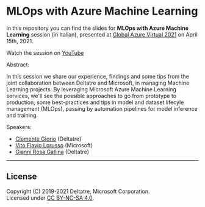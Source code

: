 MLOps with Azure Machine Learning
===

In this repository you can find the slides for **MLOps with Azure Machine Learning** session (in Italian), presented at [Global Azure Virtual 2021](https://globalazuretorino.welol.it/) on April 15th, 2021.

Watch the session on [YouTube](https://youtu.be/-S_Spz6ufR8?t=25015)

Abstract:

In this session we share our experience, findings and some tips from the joint collaboration between Deltatre and Microsoft, in managing Machine Learning projects. By leveraging Microsoft Azure Machine Learning services, we'll see the possible approaches to go from prototype to production, some best-practices and tips in model and dataset lifecyle management (MLOps), passing by automation pipelines for model inference and training.

Speakers:

- [Clemente Giorio](https://www.linkedin.com/in/clemente-giorio-03a61811/) (Deltatre)
- [Vito Flavio Lorusso](https://www.linkedin.com/in/vito-flavio-lorusso-a993203/) (Microsoft)
- [Gianni Rosa Gallina](https://www.linkedin.com/in/gianni-rosa-gallina-b206a821/) (Deltatre)

---

License
---

Copyright (C) 2019-2021 Deltatre, Microsoft Corporation.  
Licensed under [CC BY-NC-SA 4.0](./LICENSE).
